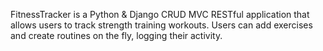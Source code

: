 FitnessTracker is a Python & Django CRUD MVC RESTful application that allows users to track strength training workouts. Users can add exercises and create routines on the fly, logging their activity.

